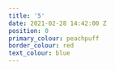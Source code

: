 ```yaml
---
title: '5'
date: 2021-02-28 14:42:00 Z
position: 0
primary_colour: peachpuff
border_colour: red
text_colour: blue
---
```



